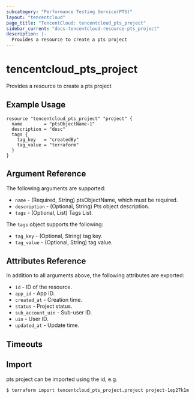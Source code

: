 ```yaml
---
subcategory: "Performance Testing Service(PTS)"
layout: "tencentcloud"
page_title: "TencentCloud: tencentcloud_pts_project"
sidebar_current: "docs-tencentcloud-resource-pts_project"
description: |-
  Provides a resource to create a pts project
---
```


# tencentcloud_pts_project

Provides a resource to create a pts project

## Example Usage

```hcl
resource "tencentcloud_pts_project" "project" {
  name        = "ptsObjectName-1"
  description = "desc"
  tags {
    tag_key   = "createdBy"
    tag_value = "terraform"
  }
}
```

## Argument Reference

The following arguments are supported:

* `name` - (Required, String) ptsObjectName, which must be required.
* `description` - (Optional, String) Pts object description.
* `tags` - (Optional, List) Tags List.

The `tags` object supports the following:

* `tag_key` - (Optional, String) tag key.
* `tag_value` - (Optional, String) tag value.

## Attributes Reference

In addition to all arguments above, the following attributes are exported:

* `id` - ID of the resource.
* `app_id` - App ID.
* `created_at` - Creation time.
* `status` - Project status.
* `sub_account_uin` - Sub-user ID.
* `uin` - User ID.
* `updated_at` - Update time.


## Timeouts

<no value>


## Import

pts project can be imported using the id, e.g.
```
$ terraform import tencentcloud_pts_project.project project-1ep27k1m
```

